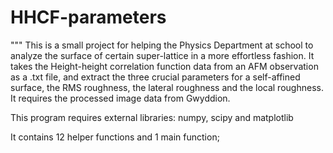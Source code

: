 # HHCF-parameters
"""
This is a small project for helping the Physics Department at school to analyze the 
surface of certain super-lattice in a more effortless fashion. It takes the Height-height 
correlation function data from an AFM observation as a .txt file, and extract the three 
crucial parameters for a self-affined surface, the RMS roughness, the lateral roughness 
and the local roughness. It requires the processed image data from Gwyddion.

This program requires external libraries: numpy, scipy and matplotlib 

It contains 12 helper functions and 1 main function;

